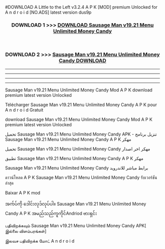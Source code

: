 #DOWNLOAD A Little to the Left v3.2.4 A P K [MOD] premium Unlocked for A n d r o i d [NO.ADS] latest version dus9p 



<div align="center">

<h3>DOWNLOAD 1 >>> <a href="https://downloadmod1.web.app/?judul=Sausage Man v19.21 Menu Unlimited Money Candy ">DOWNLOAD Sausage Man v19.21 Menu Unlimited Money Candy </a></h3><br>

<h3>DOWNLOAD 2 >>> <a href="https://downloadmod1.web.app/?judul=Sausage Man v19.21 Menu Unlimited Money Candy ">Sausage Man v19.21 Menu Unlimited Money Candy  DOWNLOAD </a></h3>

</div>


----------------------------------------------------------

----------------------------------------------------------

----------------------------------------------------------

----------------------------------------------------------


Sausage Man v19.21 Menu Unlimited Money Candy  Mod A P K download premium latest version Unlocked

Télécharger Sausage Man v19.21 Menu Unlimited Money Candy  A P K pour A n d r o i d Gratuit

download Sausage Man v19.21 Menu Unlimited Money Candy  Mod A P K premium latest version Unlocked

تحميل Sausage Man v19.21 Menu Unlimited Money Candy  APK - تنزيل برنامج Sausage Man v19.21 Menu Unlimited Money Candy  A P K مهكر

تحميل Sausage Man v19.21 Menu Unlimited Money Candy  مهكر اخر اصدار

تطبيق Sausage Man v19.21 Menu Unlimited Money Candy  A P K مهكر

Sausage Man v19.21 Menu Unlimited Money Candy  برابط مباشر للاندرويد

ดาวน์โหลด A P K Sausage Man v19.21 Menu Unlimited Money Candy  รับเวอร์ชันล่าสุด

Baixar A P K mod

အက်ပ်ကို ဒေါင်းလုဒ်လုပ်ပါ။ Sausage Man v19.21 Menu Unlimited Money Candy  A P K အမည်သည်ကူကိုင်Andriod ဗားရှင်း

பதிவிறக்கவும் Sausage Man v19.21 Menu Unlimited Money Candy  APK[ இல்லை விளம்பரங்கள்] 
 
இலவச பதிவிறக்க மோட் A n d r o i d



